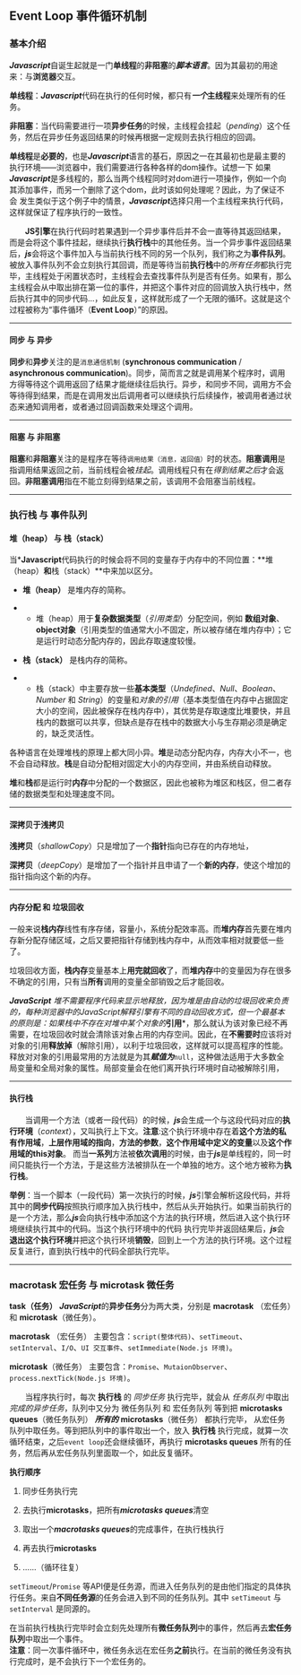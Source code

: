 ## Event Loop 事件循环机制

### 基本介绍

***Javascript***自诞生起就是一门**单线程**的**非阻塞**的***脚本语言***。因为其最初的用途来：与**浏览器**交互。

**单线程**：***Javascript***代码在执行的任何时候，都只有***一个*****主线程**来处理所有的任务。

**非阻塞**：当代码需要进行一项**异步任务**的时候，主线程会挂起（*pending*）这个任务，然后在异步任务返回结果的时候再根据一定规则去执行相应的回调。

**单线程**是**必要的**，也是***Javascript***语言的基石，原因之一在其最初也是最主要的执行环境——浏览器中，我们需要进行各种各样的dom操作。试想一下 如果***Javascript***是多线程的，那么当两个线程同时对dom进行一项操作，例如一个向其添加事件，而另一个删除了这个dom，此时该如何处理呢？因此，为了保证不会 发生类似于这个例子中的情景，***Javascript***选择只用一个主线程来执行代码，这样就保证了程序执行的一致性。

&emsp;&emsp;**JS引擎**在执行代码时若果遇到一个异步事件后并不会一直等待其返回结果，而是会将这个事件挂起，继续执行**执行栈**中的其他任务。当一个异步事件返回结果后，***js***会将这个事件加入与当前执行栈不同的另一个队列，我们称之为**事件队列**。被放入事件队列不会立刻执行其回调，而是等待当前**执行栈**中的*所有任务*都执行完毕，主线程处于闲置状态时，主线程会去查找事件队列是否有任务。如果有，那么主线程会从中取出排在第一位的事件，并把这个事件对应的回调放入执行栈中，然后执行其中的同步代码...，如此反复，这样就形成了一个无限的循环。这就是这个过程被称为“事件循环（**Event Loop**）”的原因。
___
#### 同步 与 异步

**同步**和**异步**关注的是`消息通信机制` (**synchronous communication** / **asynchronous communication**)。同步，简而言之就是调用某个程序时，调用方得等待这个调用返回了结果才能继续往后执行。异步，和同步不同，调用方不会等待得到结果，而是在调用发出后调用者可以继续执行后续操作，被调用者通过状态来通知调用者，或者通过回调函数来处理这个调用。
___
#### 阻塞 与 非阻塞

**阻塞**和**非阻塞**关注的是程序在等待`调用结果（消息，返回值）`时的状态。**阻塞调用**是指调用结果返回之前，当前线程会被*挂起*。调用线程只有在*得到结果之后*才会返回。**非阻塞调用**指在不能立刻得到结果之前，该调用不会阻塞当前线程。

***

### 执行栈 与 事件队列

#### 堆（heap） 与 栈（stack）

当***Javascript**代码执行的时候会将不同的变量存于内存中的不同位置：**堆（heap）**和**栈（stack）**中来加以区分。

* **堆（heap）** 是堆内存的简称。
* * 堆（heap）用于**复杂数据类型**（*引用类型*）分配空间，例如 **数组对象**、**object对象**（引用类型的值通常大小不固定，所以被存储在堆内存中）；它是运行时动态分配内存的，因此存取速度较慢。

* **栈（stack）** 是栈内存的简称。
* * 栈（stack）中主要存放一些**基本类型**（*Undefined*、*Null*、*Boolean*、*Number* 和 *String*）的变量和*对象的引用*（基本类型值在内存中占据固定大小的空间，因此被保存在栈内存中），其优势是存取速度比堆要快，并且栈内的数据可以共享，但缺点是存在栈中的数据大小与生存期必须是确定的，缺乏灵活性。

各种语言在处理堆栈的原理上都大同小异。**堆**是动态分配内存，内存大小不一，也不会自动释放。**栈**是自动分配相对固定大小的内存空间，并由系统自动释放。

**堆**和**栈**都是运行时**内存**中分配的一个数据区，因此也被称为堆区和栈区，但二者存储的数据类型和处理速度不同。
___
#### 深拷贝于浅拷贝

**浅拷贝**（*shallowCopy*）只是增加了一个**指针**指向已存在的内存地址，

**深拷贝**（*deepCopy*）是增加了一个指针并且申请了一个**新的内存**，使这个增加的指针指向这个新的内存。
___
#### 内存分配 和 垃圾回收

一般来说**栈内存**线性有序存储，容量小，系统分配效率高。而**堆内存**首先要在堆内存新分配存储区域，之后又要把指针存储到栈内存中，从而效率相对就要低一些了。

垃圾回收方面，**栈内存**变量基本上**用完就回收**了，而**堆内存**中的变量因为存在很多不确定的引用，只有当**所有**调用的变量全部销毁之后才能回收。

***JavaScript** 堆不需要程序代码来显示地释放，因为堆是由自动的垃圾回收来负责的，每种浏览器中的**JavaScript解释引擎**有不同的自动回收方式，但一个最基本的原则是：如果**栈**中不存在对**堆**中某个对象的***引用***，那么就认为该对象已经不再需要，在垃圾回收时就会清除该对象占用的内存空间。因此，在**不需要时**应该将对对象的引用**释放掉**（解除引用），以利于垃圾回收，这样就可以提高程序的性能。释放对对象的引用最常用的方法就是为其***赋值为***`null`，这种做法适用于大多数全局变量和全局对象的属性。局部变量会在他们离开执行环境时自动被解除引用，
___
#### 执行栈

&emsp;&emsp;当调用一个方法（或者一段代码）的时候，***js***会生成一个与这段代码对应的**执行环境**（*context*），又叫执行上下文。**注意**:这个执行环境中存在着**这个方法的私有作用域**，**上层作用域的指向**，**方法的参数**，**这个作用域中定义的变量**以及**这个作用域的this对象**。 而当**一系列**方法被**依次调用**的时候，由于***js***是单线程的，同一时间只能执行一个方法，于是这些方法被排队在一个单独的地方。这个地方被称为**执行栈**。

**举例**：当一个脚本（一段代码）第一次执行的时候，***js***引擎会解析这段代码，并将其中的**同步代码**按照执行顺序加入执行栈中，然后从头开始执行。如果当前执行的是一个方法，那么***js***会向执行栈中添加这个方法的执行环境，然后进入这个执行环境继续执行其中的代码。当这个执行环境中的代码 执行完毕并返回结果后，***js***会**退出这个执行环境**并把这个执行环境**销毁**，回到上一个方法的执行环境。这个过程反复进行，直到执行栈中的代码全部执行完毕。

***

### macrotask 宏任务 与 microtask 微任务

**task（任务）** ***JavaScript***的**异步任务**分为两大类，分别是 **macrotask** （宏任务）和 **microtask**（微任务）。

**macrotask** （宏任务） 主要包含：`script(整体代码)`、`setTimeout`、`setInterval`、`I/O`、`UI 交互事件`、`setImmediate(Node.js 环境)`。

**microtask**（微任务） 主要包含：`Promise`、`MutaionObserver`、`process.nextTick(Node.js 环境)`。

&emsp;&emsp;当程序执行时，每次 **执行栈** 的 *同步任务* 执行完毕，就会从 *任务队列* 中取出 *完成的异步任务*，队列中又分为 微任务队列 和 宏任务队列 等到把 **microtasks queues**（微任务队列） ***所有的*** **microtasks**（微任务） 都执行完毕， 从宏任务队列中取任务。等到把队列中的事件取出一个，放入 **执行栈** 执行完成，就算一次循环结束，之后`event loop`还会继续循环，再执行 **microtasks queues** 所有的任务，然后再从宏任务队列里面取一个，如此反复循环。

**执行顺序**
1. 同步任务执行完

2. 去执行**microtasks**，把所有***microtasks queues***清空

3. 取出一个***macrotasks queues***的完成事件，在执行栈执行

4. 再去执行**microtasks**

5. ......（循环往复）

`setTimeout`/`Promise` 等API便是任务源，而进入任务队列的是由他们指定的具体执行任务。来自**不同任务源**的任务会进入到不同的任务队列。其中 `setTimeout` 与 `setInterval` 是同源的。

在当前执行栈执行完毕时会立刻先处理所有**微任务队列**中的事件，然后再去**宏任务队列**中取出一个事件。<br/>
**注意**：同一次事件循环中，微任务永远在宏任务**之前**执行。在当前的微任务没有执行完成时，是不会执行下一个宏任务的。
